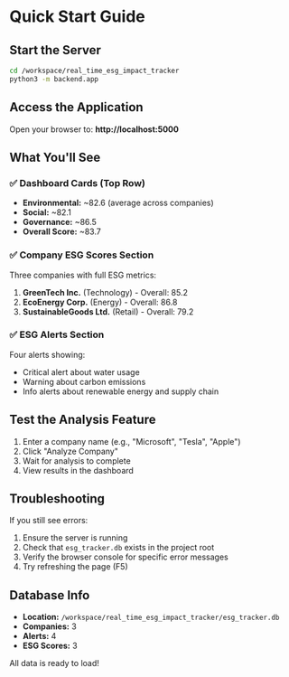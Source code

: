 # Quick Start Guide

## Start the Server

```bash
cd /workspace/real_time_esg_impact_tracker
python3 -m backend.app
```

## Access the Application

Open your browser to: **http://localhost:5000**

## What You'll See

### ✅ Dashboard Cards (Top Row)
- **Environmental:** ~82.6 (average across companies)
- **Social:** ~82.1
- **Governance:** ~86.5
- **Overall Score:** ~83.7

### ✅ Company ESG Scores Section
Three companies with full ESG metrics:
1. **GreenTech Inc.** (Technology) - Overall: 85.2
2. **EcoEnergy Corp.** (Energy) - Overall: 86.8
3. **SustainableGoods Ltd.** (Retail) - Overall: 79.2

### ✅ ESG Alerts Section
Four alerts showing:
- Critical alert about water usage
- Warning about carbon emissions
- Info alerts about renewable energy and supply chain

## Test the Analysis Feature

1. Enter a company name (e.g., "Microsoft", "Tesla", "Apple")
2. Click "Analyze Company"
3. Wait for analysis to complete
4. View results in the dashboard

## Troubleshooting

If you still see errors:
1. Ensure the server is running
2. Check that `esg_tracker.db` exists in the project root
3. Verify the browser console for specific error messages
4. Try refreshing the page (F5)

## Database Info

- **Location:** `/workspace/real_time_esg_impact_tracker/esg_tracker.db`
- **Companies:** 3
- **Alerts:** 4  
- **ESG Scores:** 3

All data is ready to load!
